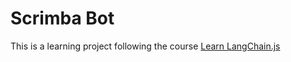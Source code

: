 
# Scrimba Bot

This is a learning project following the course [Learn LangChain.js](https://scrimba.com/learn-langchainjs-c02t)
